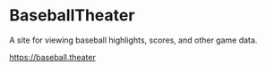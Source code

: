 # BaseballTheater

A site for viewing baseball highlights, scores, and other game data.

https://baseball.theater
